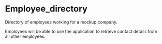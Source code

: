 # Employee_directory
 Directory of employees working for a mockup company.

 Employees will be able to use the application to retrieve contact details from all other employees.
